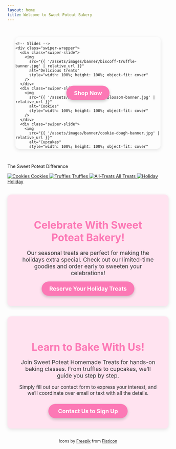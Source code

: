 ```yaml
---
layout: home
title: Welcome to Sweet Poteat Bakery
---
```


<!-- Carousel with Shop Now Button -->

<link
  rel="stylesheet"
  href="https://cdn.jsdelivr.net/npm/swiper@11/swiper-bundle.min.css"
/>

<div style="padding: 2rem 0;">
  <div
    class="swiper-container"
    style="
      max-width: 900px;
      width: 90%;
      height: 350px;
      margin: 0 auto;
      position: relative;
      border-radius: 12px;
      overflow: hidden;
      box-shadow: 0 4px 12px rgba(0, 0, 0, 0.1);
    "
  >
    <!-- Centered Shop Now Button -->
    <a
      href="{{ '/all/' | relative_url }}"
      style="
        position: absolute;
        top: 50%;
        left: 50%;
        transform: translate(-50%, -50%);
        z-index: 10;
        background-color: #fc78b5;
        color: white;
        padding: 12px 24px;
        border-radius: 999px;
        font-weight: bold;
        font-size: 1.1rem;
        text-decoration: none;
        box-shadow: 0 4px 10px rgba(0, 0, 0, 0.2);
        transition: background-color 0.3s ease;
      "
      onmouseover="this.style.backgroundColor='#ffc4ea'"
      onmouseout="this.style.backgroundColor='#fc78b5'"
    >
      Shop Now
    </a>

    <!-- Slides -->
    <div class="swiper-wrapper">
      <div class="swiper-slide">
        <img
          src="{{ '/assets/images/banner/biscoff-truffle-banner.jpg' | relative_url }}"
          alt="Delicious treats"
          style="width: 100%; height: 100%; object-fit: cover"
        />
      </div>
      <div class="swiper-slide">
        <img
          src="{{ '/assets/images/banner/pb-blossom-banner.jpg' | relative_url }}"
          alt="Cookies"
          style="width: 100%; height: 100%; object-fit: cover"
        />
      </div>
      <div class="swiper-slide">
        <img
          src="{{ '/assets/images/banner/cookie-dough-banner.jpg' | relative_url }}"
          alt="Cupcakes"
          style="width: 100%; height: 100%; object-fit: cover"
        />
      </div>
      <div class="swiper-slide">
        <img
          src="{{ '/assets/images/banner/snickerdoodle-banner.jpg' | relative_url }}"
          alt="Cookies"
          style="width: 100%; height: 100%; object-fit: cover"
        />
      </div>
      <div class="swiper-slide">
        <img
          src="{{ '/assets/images/banner/lemon-truffle-banner.jpg' | relative_url }}"
          alt="Cupcakes"
          style="width: 100%; height: 100%; object-fit: cover"
        />
      </div>
      <div class="swiper-slide">
        <img
          src="{{ '/assets/images/banner/sugar-cookie-banner.jpg' | relative_url }}"
          alt="Cupcakes"
          style="width: 100%; height: 100%; object-fit: cover"
        />
      </div>
      <div class="swiper-slide">
        <img
          src="{{ '/assets/images/banner/strawberry-truffle-banner.jpg' | relative_url }}"
          alt="Cupcakes"
          style="width: 100%; height: 100%; object-fit: cover"
        />
      </div>
    </div>

    <!-- Pagination -->
    <div class="swiper-pagination"></div>
  </div>
</div>

<!-- Swiper JS -->
<script src="https://cdn.jsdelivr.net/npm/swiper@11/swiper-bundle.min.js"></script>

<!-- Swiper Initialization -->
<script>
  var swiper = new Swiper(".swiper-container", {
    loop: true,
    slidesPerView: 1,
    autoplay: {
      delay: 4000,
      disableOnInteraction: false,
    },
    pagination: {
      el: ".swiper-pagination",
      clickable: true,
    },
  });
</script>

<!-- Ribbon with slogan -->
<div class="slogan-ribbon">
  <p>The Sweet Poteat Difference</p>
</div>

<!-- Grid of item categories -->
<div class="category-grid">
  <a href="{{ '/cookies/' | relative_url }}" class="category-card">
    <img src="{{ '/assets/images/icons/cookie.png' | relative_url }}" alt="Cookies" />
    <span>Cookies</span>
  </a>
  <a href="{{ '/truffles/' | relative_url }}" class="category-card">
    <img src="{{ '/assets/images/icons/truffle.png' | relative_url }}" alt="Truffles" />
    <span>Truffles</span>
  </a>
  <a href="{{ '/all/' | relative_url }}" class="category-card">
    <img src="{{ '/assets/images/icons/cupcake.png' | relative_url }}" alt="All-Treats" />
    <span>All Treats</span>
  </a>
  <a href="{{ '/holiday/' | relative_url }}" class="category-card">
    <img src="{{ '/assets/images/icons/holiday.png' | relative_url }}" alt="Holiday" />
    <span>Holiday</span>
  </a>
</div>

<!-- Holiday Specials Banner -->
<div style="background: #ffe3f0; border-radius: 12px; margin: 2rem auto; max-width: 900px; padding: 2rem; text-align: center; box-shadow: 0 4px 12px rgba(0,0,0,0.1);">
  <h2 style="color: #fc78b5; font-size: 2rem; margin-bottom: 0.5rem;">Celebrate With Sweet Poteat Bakery!</h2>
  <p style="color: #333; font-size: 1.1rem; margin-bottom: 1rem;">
    Our seasonal treats are perfect for making the holidays extra special. Check out our limited-time goodies and order early to sweeten your celebrations!
  </p>
  <a href="{{ '/holiday/' | relative_url }}" style="display:inline-block; background-color: #fc78b5; color: #fff; padding: 12px 24px; border-radius: 999px; font-weight: bold; font-size: 1.1rem; text-decoration: none; box-shadow: 0 4px 10px rgba(0,0,0,0.2); transition: background-color 0.3s ease; min-width: 200px;"
     onmouseover="this.style.backgroundColor='#ffc4ea'" 
     onmouseout="this.style.backgroundColor='#fc78b5'">
    Reserve Your Holiday Treats
  </a>
</div>

<!-- Baking Classes Banner -->
<div style="background: #ffe3f0; border-radius: 12px; margin: 2rem auto; max-width: 900px; padding: 2rem; text-align: center; box-shadow: 0 4px 12px rgba(0,0,0,0.1);">
  <h2 style="color: #fc78b5; font-size: 2rem; margin-bottom: 0.5rem;">Learn to Bake With Us!</h2>
  <p style="color: #333; font-size: 1.1rem; margin-bottom: 1rem;">
    Join Sweet Poteat Homemade Treats for hands-on baking classes. From truffles to cupcakes, we’ll guide you step by step.
  </p>
  <p style="color: #333; font-size: 0.95rem; margin-bottom: 1.5rem;">
    Simply fill out our contact form to express your interest, and we’ll coordinate over email or text with all the details.
  </p>
  <a href="{{ '/contact/' | relative_url }}" style="display:inline-block; background-color: #fc78b5; color: #fff; padding: 12px 24px; border-radius: 999px; font-weight: bold; font-size: 1.1rem; text-decoration: none; box-shadow: 0 4px 10px rgba(0,0,0,0.2); transition: background-color 0.3s ease; min-width: 200px;" 
     onmouseover="this.style.backgroundColor='#ffc4ea'" 
     onmouseout="this.style.backgroundColor='#fc78b5'">
    Contact Us to Sign Up
  </a>
</div>

<footer>
  <p style="font-size: 0.8rem; text-align: center;">
    Icons by <a href="https://www.flaticon.com/authors/freepik" target="_blank" rel="noopener">Freepik</a> from <a href="https://www.flaticon.com/" target="_blank" rel="noopener">Flaticon</a>
  </p>
</footer>
